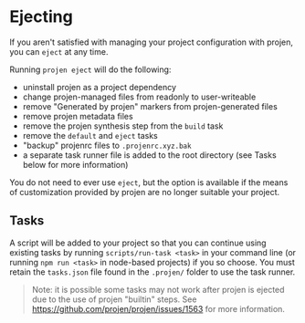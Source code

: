# Ejecting

If you aren't satisfied with managing your project configuration with projen,
you can `eject` at any time.

Running `projen eject` will do the following:

- uninstall projen as a project dependency
- change projen-managed files from readonly to user-writeable
- remove "Generated by projen" markers from projen-generated files
- remove projen metadata files
- remove the projen synthesis step from the `build` task
- remove the `default` and `eject` tasks
- "backup" projenrc files to `.projenrc.xyz.bak`
- a separate task runner file is added to the root directory (see Tasks below
  for more information)

You do not need to ever use `eject`, but the option is available if the means of
customization provided by projen are no longer suitable your project.

## Tasks

A script will be added to your project so that you can continue using existing
tasks by running `scripts/run-task <task>` in your command line (or running `npm
run <task>` in node-based projects) if you so choose. You must retain the
`tasks.json` file found in the `.projen/` folder to use the task runner.

> Note: it is possible some tasks may not work after projen is ejected due to
the use of projen "builtin" steps. See
https://github.com/projen/projen/issues/1563 for more information.
